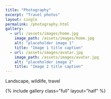 ```yaml
---
title: "Photography"
excerpt: "Travel photos"
layout: single
permalink: /photography.html
gallery:
  - url: /assets/images/home.jpg
    image_path: /assets/images/home.jpg
    alt: "placeholder image 1"
    title: "Image 1 title caption"
  - url: /assets/images/avatar.jpg
    image_path: /assets/images/avatar.jpg
    alt: "placeholder image 2"
    title: "Image 2 title caption"
---
```


Landscape, wildlife, travel

{% include gallery class="full" layout="half" %}